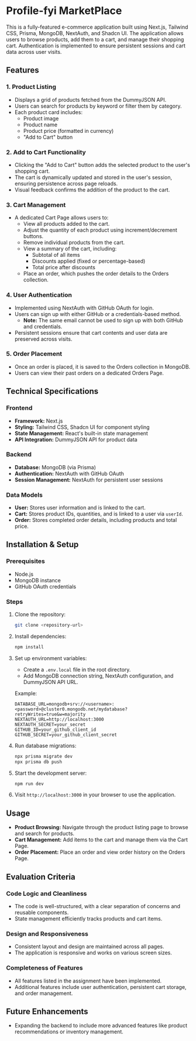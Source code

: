 # Profile-fyi MarketPlace

This is a fully-featured e-commerce application built using Next.js, Tailwind CSS, Prisma, MongoDB, NextAuth, and Shadcn UI. The application allows users to browse products, add them to a cart, and manage their shopping cart. Authentication is implemented to ensure persistent sessions and cart data across user visits.

## Features

### 1. Product Listing

- Displays a grid of products fetched from the DummyJSON API.
- Users can search for products by keyword or filter them by category.
- Each product card includes:
  - Product image
  - Product name
  - Product price (formatted in currency)
  - "Add to Cart" button

### 2. Add to Cart Functionality

- Clicking the "Add to Cart" button adds the selected product to the user's shopping cart.
- The cart is dynamically updated and stored in the user's session, ensuring persistence across page reloads.
- Visual feedback confirms the addition of the product to the cart.

### 3. Cart Management

- A dedicated Cart Page allows users to:
  - View all products added to the cart.
  - Adjust the quantity of each product using increment/decrement buttons.
  - Remove individual products from the cart.
  - View a summary of the cart, including:
    - Subtotal of all items
    - Discounts applied (fixed or percentage-based)
    - Total price after discounts
  - Place an order, which pushes the order details to the Orders collection.

### 4. User Authentication

- Implemented using NextAuth with GitHub OAuth for login.
- Users can sign up with either GitHub or a credentials-based method.
  - **Note:** The same email cannot be used to sign up with both GitHub and credentials.
- Persistent sessions ensure that cart contents and user data are preserved across visits.

### 5. Order Placement

- Once an order is placed, it is saved to the Orders collection in MongoDB.
- Users can view their past orders on a dedicated Orders Page.

## Technical Specifications

### Frontend

- **Framework:** Next.js
- **Styling:** Tailwind CSS, Shadcn UI for component styling
- **State Management:** React's built-in state management
- **API Integration:** DummyJSON API for product data

### Backend

- **Database:** MongoDB (via Prisma)
- **Authentication:** NextAuth with GitHub OAuth
- **Session Management:** NextAuth for persistent user sessions

### Data Models

- **User:** Stores user information and is linked to the cart.
- **Cart:** Stores product IDs, quantities, and is linked to a user via `userId`.
- **Order:** Stores completed order details, including products and total price.

## Installation & Setup

### Prerequisites

- Node.js
- MongoDB instance
- GitHub OAuth credentials

### Steps

1. Clone the repository:
   ```bash
   git clone <repository-url>
   ```
2. Install dependencies:
   ```bash
   npm install
   ```
3. Set up environment variables:

   - Create a `.env.local` file in the root directory.
   - Add MongoDB connection string, NextAuth configuration, and DummyJSON API URL.

   Example:

   ```env
   DATABASE_URL=mongodb+srv://<username>:<password>@cluster0.mongodb.net/mydatabase?retryWrites=true&w=majority
   NEXTAUTH_URL=http://localhost:3000
   NEXTAUTH_SECRET=your_secret
   GITHUB_ID=your_github_client_id
   GITHUB_SECRET=your_github_client_secret
   ```

4. Run database migrations:
   ```bash
   npx prisma migrate dev
   npx prisma db push
   ```
5. Start the development server:

   ```bash
   npm run dev
   ```

6. Visit `http://localhost:3000` in your browser to use the application.

## Usage

- **Product Browsing:** Navigate through the product listing page to browse and search for products.
- **Cart Management:** Add items to the cart and manage them via the Cart Page.
- **Order Placement:** Place an order and view order history on the Orders Page.

## Evaluation Criteria

### Code Logic and Cleanliness

- The code is well-structured, with a clear separation of concerns and reusable components.
- State management efficiently tracks products and cart items.

### Design and Responsiveness

- Consistent layout and design are maintained across all pages.
- The application is responsive and works on various screen sizes.

### Completeness of Features

- All features listed in the assignment have been implemented.
- Additional features include user authentication, persistent cart storage, and order management.

## Future Enhancements

- Expanding the backend to include more advanced features like product recommendations or inventory management.
